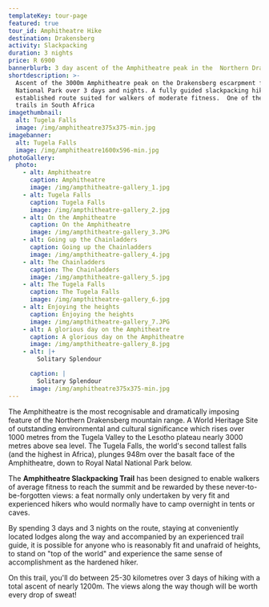 ```yaml
---
templateKey: tour-page
featured: true
tour_id: Amphitheatre Hike
destination: Drakensberg
activity: Slackpacking
duration: 3 nights
price: R 6900
bannerblurb: 3 day ascent of the Amphitheatre peak in the  Northern Drakensberg
shortdescription: >-
  Ascent of the 3000m Amphitheatre peak on the Drakensberg escarpment from Royal
  National Park over 3 days and nights. A fully guided slackpacking hike on an
  established route suited for walkers of moderate fitness.  One of the iconic
  trails in South Africa
imagethumbnail:
  alt: Tugela Falls
  image: /img/amphitheatre375x375-min.jpg
imagebanner:
  alt: Tugela Falls
  image: /img/amphitheatre1600x596-min.jpg
photoGallery:
  photo:
    - alt: Amphitheatre
      caption: Amphitheatre
      image: /img/ampthitheatre-gallery_1.jpg
    - alt: Tugela Falls
      caption: Tugela Falls
      image: /img/ampthitheatre-gallery_2.jpg
    - alt: On the Amphitheatre
      caption: On the Amphitheatre
      image: /img/ampthitheatre-gallery_3.JPG
    - alt: Going up the Chainladders
      caption: Going up the Chainladders
      image: /img/ampthitheatre-gallery_4.jpg
    - alt: The Chainladders
      caption: The Chainladders
      image: /img/ampthitheatre-gallery_5.jpg
    - alt: The Tugela Falls
      caption: The Tugela Falls
      image: /img/ampthitheatre-gallery_6.jpg
    - alt: Enjoying the heights
      caption: Enjoying the heights
      image: /img/ampthitheatre-gallery_7.JPG
    - alt: A glorious day on the Amphitheatre
      caption: A glorious day on the Amphitheatre
      image: /img/ampthitheatre-gallery_8.jpg
    - alt: |+
        Solitary Splendour

      caption: |
        Solitary Splendour
      image: /img/amphitheatre375x375-min.jpg
---
```


The Amphitheatre is the most recognisable and dramatically imposing feature of the Northern Drakensberg mountain range. A World Heritage Site of outstanding environmental and cultural significance which rises over 1000 metres from the Tugela Valley to the Lesotho plateau nearly 3000 metres above sea level. The Tugela Falls, the world's second tallest falls (and the highest in Africa), plunges 948m over the basalt face of the Amphitheatre, down to Royal Natal National Park below.

The **Amphitheatre Slackpacking Trail** has been designed to enable walkers of average fitness to reach the summit and be rewarded by these never-to-be-forgotten views: a feat normally only undertaken by very fit and experienced hikers who would normally have to camp overnight in tents or caves.

By spending 3 days and 3 nights on the route, staying at conveniently located lodges along the way and accompanied by an experienced trail guide, it is possible for anyone who is reasonably fit and unafraid of heights, to stand on "top of the world" and experience the same sense of accomplishment as the hardened hiker.

On this trail, you'll do between 25-30 kilometres over 3 days of hiking with a total ascent of nearly 1200m. The views along the way though will be worth every drop of sweat!
